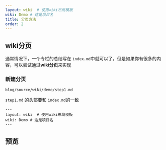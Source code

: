 ```yaml
---
layout: wiki  # 使用wiki布局模板
wiki: Demo # 这是项目名
title: 分页方法
order: 2
---
```


## wiki分页

通常情况下，一个专栏的总结写在 `index.md`中就可以了，但是如果你有很多的内容，可以尝试通过**wiki分页**来实现

### 新建分页

```
blog/source/wiki/demo/step1.md
```

`step1.md` 的头部要和 `index.md`的一致

```
---
layout: wiki  # 使用wiki布局模板
wiki: Demo # 这是项目名
---
```

## 预览

